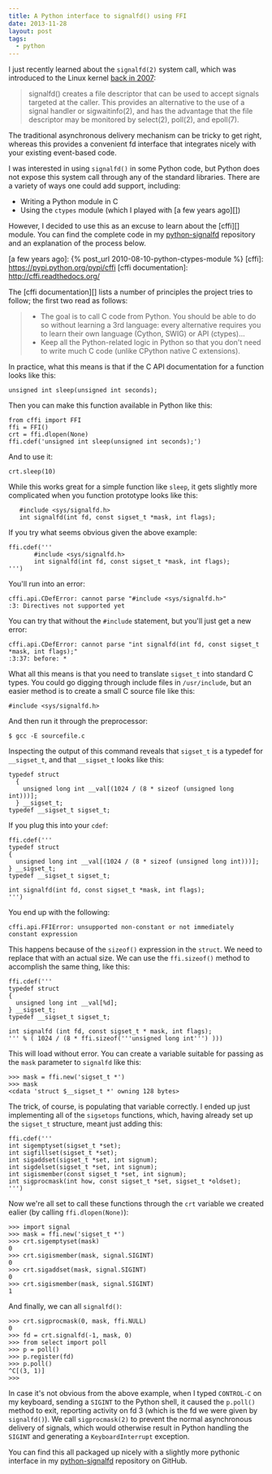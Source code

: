```yaml
---
title: A Python interface to signalfd() using FFI
date: 2013-11-28
layout: post
tags:
  - python
---
```


I just recently learned about the `signalfd(2)` system call, which was
introduced to the Linux kernel [back in 2007][]:

>  signalfd() creates a file descriptor that can be used to accept
>  signals targeted at the caller.  This provides an alternative to
>  the use  of  a  signal handler  or  sigwaitinfo(2),  and has the
>  advantage that the file descriptor may be monitored by select(2),
>  poll(2), and epoll(7).

The traditional asynchronous delivery mechanism can be tricky to get
right, whereas this provides a convenient fd interface that integrates
nicely with your existing event-based code.

I was interested in using `signalfd()` in some Python code, but Python
does not expose this system call through any of the standard
libraries.  There are a variety of ways one could add support,
including:

- Writing a Python module in C
- Using the `ctypes` module (which I played with [a few years ago][])

However, I decided to use this as an excuse to learn about the
[cffi][] module.  You can find the complete code in my
[python-signalfd][] repository and an explanation of the process
below.

[back in 2007]: http://lwn.net/Articles/225714/
[a few years ago]: {% post_url 2010-08-10-python-ctypes-module %}
[cffi]: https://pypi.python.org/pypi/cffi
[cffi documentation]: http://cffi.readthedocs.org/

<!-- more -->

The [cffi documentation][] lists a number of principles the project
tries to follow; the first two read as follows:

> - The goal is to call C code from Python. You should be able to do so without learning a 3rd language: every alternative requires you to learn their own language (Cython, SWIG) or API (ctypes)...
> - Keep all the Python-related logic in Python so that you don't need to write much C code (unlike CPython native C extensions).

In practice, what this means is that if the C API documentation for a
function looks like this:

    unsigned int sleep(unsigned int seconds);

Then you can make this function available in Python like this:

    from cffi import FFI
    ffi = FFI()
    crt = ffi.dlopen(None)
    ffi.cdef('unsigned int sleep(unsigned int seconds);')

And to use it:

    crt.sleep(10)

While this works great for a simple function like `sleep`, it gets
slightly more complicated when you function prototype looks like this:

       #include <sys/signalfd.h>
       int signalfd(int fd, const sigset_t *mask, int flags);

If you try what seems obvious given the above example:

    ffi.cdef('''
           #include <sys/signalfd.h>
           int signalfd(int fd, const sigset_t *mask, int flags);
    ''')

You'll run into an error:

    cffi.api.CDefError: cannot parse "#include <sys/signalfd.h>"
    :3: Directives not supported yet

You can try that without the `#include` statement, but you'll just get
a new error:

    cffi.api.CDefError: cannot parse "int signalfd(int fd, const sigset_t *mask, int flags);"
    :3:37: before: *

What all this means is that you need to translate `sigset_t` into
standard C types.  You could go digging through include files in
`/usr/include`, but an easier method is to create a small C source
file like this:

    #include <sys/signalfd.h>

And then run it through the preprocessor:

    $ gcc -E sourcefile.c

Inspecting the output of this command reveals that `sigset_t` is a
typedef for `__sigset_t`, and that `__sigset_t` looks like this:

    typedef struct
      {
        unsigned long int __val[(1024 / (8 * sizeof (unsigned long int)))];
      } __sigset_t;
    typedef __sigset_t sigset_t;

If you plug this into your `cdef`:

    ffi.cdef('''
    typedef struct
    {
      unsigned long int __val[(1024 / (8 * sizeof (unsigned long int)))];
    } __sigset_t;
    typedef __sigset_t sigset_t;

    int signalfd(int fd, const sigset_t *mask, int flags);
    ''')

You end up with the following:

    cffi.api.FFIError: unsupported non-constant or not immediately constant expression

This happens because of the `sizeof()` expression in the `struct`.  We
need to replace that with an actual size.  We can use the
`ffi.sizeof()` method to accomplish the same thing, like this:

    ffi.cdef('''
    typedef struct
    {
      unsigned long int __val[%d];
    } __sigset_t;
    typedef __sigset_t sigset_t;

    int signalfd (int fd, const sigset_t * mask, int flags);
    ''' % ( 1024 / (8 * ffi.sizeof('''unsigned long int''') )))

This will load without error.  You can create a variable suitable for
passing as the `mask` parameter to `signalfd` like this:

    >>> mask = ffi.new('sigset_t *')
    >>> mask
    <cdata 'struct $__sigset_t *' owning 128 bytes>

The trick, of course, is populating that variable correctly.  I ended
up just implementing all of the `sigsetops` functions, which, having
already set up the `sigset_t` structure, meant just adding this:

    ffi.cdef('''
    int sigemptyset(sigset_t *set);
    int sigfillset(sigset_t *set);
    int sigaddset(sigset_t *set, int signum);
    int sigdelset(sigset_t *set, int signum);
    int sigismember(const sigset_t *set, int signum);
    int sigprocmask(int how, const sigset_t *set, sigset_t *oldset);
    ''')

Now we're all set to call these functions through the `crt` variable
we created ealier (by calling `ffi.dlopen(None)`):

    >>> import signal
    >>> mask = ffi.new('sigset_t *')
    >>> crt.sigemptyset(mask)
    0
    >>> crt.sigismember(mask, signal.SIGINT)
    0
    >>> crt.sigaddset(mask, signal.SIGINT)
    0
    >>> crt.sigismember(mask, signal.SIGINT)
    1

And finally, we can all `signalfd()`:

    >>> crt.sigprocmask(0, mask, ffi.NULL)
    0
    >>> fd = crt.signalfd(-1, mask, 0)
    >>> from select import poll
    >>> p = poll()
    >>> p.register(fd)
    >>> p.poll()
    ^C[(3, 1)]
    >>> 

In case it's not obvious from the above example, when I typed
`CONTROL-C` on my keyboard, sending a `SIGINT` to the Python shell, it
caused the `p.poll()` method to exit, reporting activity on fd 3
(which is the fd we were given by `signalfd()`).  We call
`sigprocmask(2)` to prevent the normal asynchronous delivery of
signals, which would otherwise result in Python handling the `SIGINT`
and generating a `KeyboardInterrupt` exception.

You can find this all packaged up nicely with a slightly more pythonic
interface in my [python-signalfd][] repository on GitHub.

[python-signalfd]: https://github.com/larsks/python-signalfd

